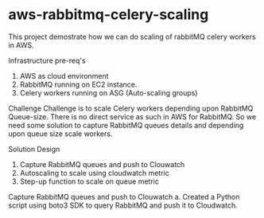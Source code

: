 # aws-rabbitmq-celery-scaling

This project demostrate how we can do scaling of rabbitMQ celery workers in AWS.

Infrastructure pre-req's
1. AWS as cloud environment
2. RabbitMQ running on EC2 instance.
3. Celery workers running on ASG (Auto-scaling groups)

Challenge
Challenge is to scale Celery workers depending upon RabbitMQ Queue-size. There is no direct service as such in AWS for RabbitMQ. So we need some solution to capture RabbitMQ queues details and depending upon queue size scale workers.


Solution Design
1. Capture RabbitMQ queues and push to Clouwatch
2. Autoscaling to scale using cloudwatch metric
3. Step-up function to scale on queue metric


Capture RabbitMQ queues and push to Clouwatch
a. Created a Python script using boto3 SDK to query RabbitMQ and push it to Cloudwatch.
